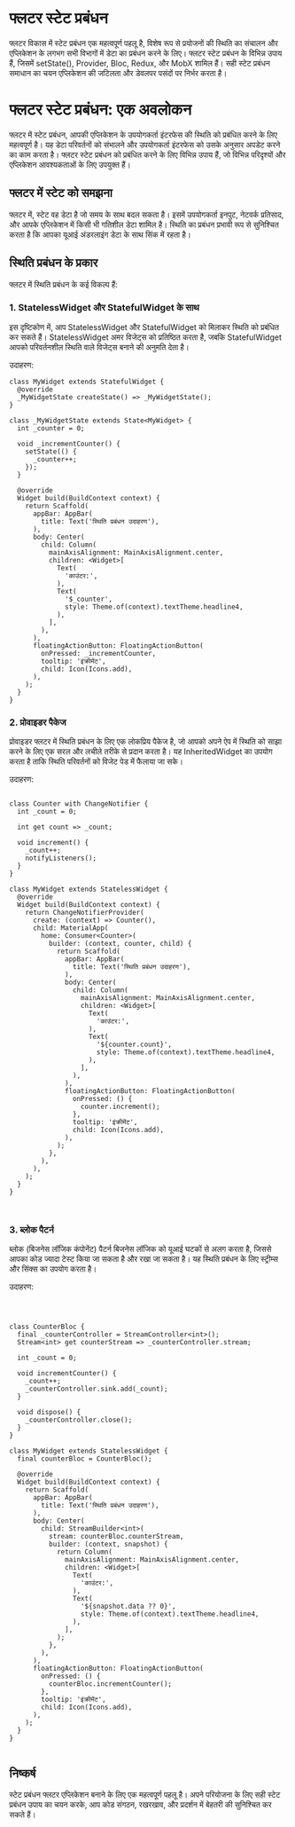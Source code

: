
# फ्लटर स्टेट प्रबंधन

फ्लटर विकास में स्टेट प्रबंधन एक महत्वपूर्ण पहलू है, विशेष रूप से प्रयोजनों की स्थिति का संचालन और एप्लिकेशन के लगभग सभी विभागों में डेटा का प्रबंधन करने के लिए। फ्लटर स्टेट प्रबंधन के विभिन्न उपाय हैं, जिसमें setState(), Provider, Bloc, Redux, और MobX शामिल हैं। सही स्टेट प्रबंधन समाधान का चयन एप्लिकेशन की जटिलता और डेवलपर पसंदों पर निर्भर करता है।

# फ्लटर स्टेट प्रबंधन: एक अवलोकन

फ्लटर में स्टेट प्रबंधन, आपकी एप्लिकेशन के उपयोगकर्ता इंटरफेस की स्थिति को प्रबंधित करने के लिए महत्वपूर्ण है। यह डेटा परिवर्तनों को संभालने और उपयोगकर्ता इंटरफेस को उसके अनुसार अपडेट करने का काम करता है। फ्लटर स्टेट प्रबंधन को प्रबंधित करने के लिए विभिन्न उपाय हैं, जो विभिन्न परिदृश्यों और एप्लिकेशन आवश्यकताओं के लिए उपयुक्त हैं।

## फ्लटर में स्टेट को समझना

फ्लटर में, स्टेट वह डेटा है जो समय के साथ बदल सकता है। इसमें उपयोगकर्ता इनपुट, नेटवर्क प्रतिसाद, और आपके एप्लिकेशन में किसी भी गतिशील डेटा शामिल है। स्थिति का प्रबंधन प्रभावी रूप से सुनिश्चित करता है कि आपका यूआई अंडरलाइंग डेटा के साथ सिंक में रहता है।

## स्थिति प्रबंधन के प्रकार

फ्लटर में स्थिति प्रबंधन के कई विकल्प हैं:

### 1. StatelessWidget और StatefulWidget के साथ

इस दृष्टिकोण में, आप StatelessWidget और StatefulWidget को मिलाकर स्थिति को प्रबंधित कर सकते हैं। StatelessWidget अमर विजेट्स को प्रतिष्ठित करता है, जबकि StatefulWidget आपको परिवर्तनशील स्थिति वाले विजेट्स बनाने की अनुमति देता है।

उदाहरण:
```
class MyWidget extends StatefulWidget {
  @override
  _MyWidgetState createState() => _MyWidgetState();
}

class _MyWidgetState extends State<MyWidget> {
  int _counter = 0;

  void _incrementCounter() {
    setState(() {
      _counter++;
    });
  }

  @override
  Widget build(BuildContext context) {
    return Scaffold(
      appBar: AppBar(
        title: Text('स्थिति प्रबंधन उदाहरण'),
      ),
      body: Center(
        child: Column(
          mainAxisAlignment: MainAxisAlignment.center,
          children: <Widget>[
            Text(
              'काउंटर:',
            ),
            Text(
              '$_counter',
              style: Theme.of(context).textTheme.headline4,
            ),
          ],
        ),
      ),
      floatingActionButton: FloatingActionButton(
        onPressed: _incrementCounter,
        tooltip: 'इंक्रीमेंट',
        child: Icon(Icons.add),
      ),
    );
  }
}
```


### 2. प्रोवाइडर पैकेज
प्रोवाइडर फ्लटर में स्थिति प्रबंधन के लिए एक लोकप्रिय पैकेज है, जो आपको अपने ऐप में स्थिति को साझा करने के लिए एक सरल और लचीले तरीके से प्रदान करता है। यह InheritedWidget का उपयोग करता है ताकि स्थिति परिवर्तनों को विजेट पेड में फैलाया जा सके।

उदाहरण:
```

class Counter with ChangeNotifier {
  int _count = 0;

  int get count => _count;

  void increment() {
    _count++;
    notifyListeners();
  }
}

class MyWidget extends StatelessWidget {
  @override
  Widget build(BuildContext context) {
    return ChangeNotifierProvider(
      create: (context) => Counter(),
      child: MaterialApp(
        home: Consumer<Counter>(
          builder: (context, counter, child) {
            return Scaffold(
              appBar: AppBar(
                title: Text('स्थिति प्रबंधन उदाहरण'),
              ),
              body: Center(
                child: Column(
                  mainAxisAlignment: MainAxisAlignment.center,
                  children: <Widget>[
                    Text(
                      'काउंटर:',
                    ),
                    Text(
                      '${counter.count}',
                      style: Theme.of(context).textTheme.headline4,
                    ),
                  ],
                ),
              ),
              floatingActionButton: FloatingActionButton(
                onPressed: () {
                  counter.increment();
                },
                tooltip: 'इंक्रीमेंट',
                child: Icon(Icons.add),
              ),
            );
          },
        ),
      ),
    );
  }
}



```


### 3. ब्लोक पैटर्न

ब्लोक (बिजनेस लॉजिक कंपोनेंट) पैटर्न बिजनेस लॉजिक को यूआई घटकों से अलग करता है, जिससे आपका कोड ज्यादा टेस्ट किया जा सकता है और रखा जा सकता है। यह स्थिति प्रबंधन के लिए स्ट्रीम्स और सिंक्स का उपयोग करता है।

उदाहरण:
```



class CounterBloc {
  final _counterController = StreamController<int>();
  Stream<int> get counterStream => _counterController.stream;

  int _count = 0;

  void incrementCounter() {
    _count++;
    _counterController.sink.add(_count);
  }

  void dispose() {
    _counterController.close();
  }
}

class MyWidget extends StatelessWidget {
  final counterBloc = CounterBloc();

  @override
  Widget build(BuildContext context) {
    return Scaffold(
      appBar: AppBar(
        title: Text('स्थिति प्रबंधन उदाहरण'),
      ),
      body: Center(
        child: StreamBuilder<int>(
          stream: counterBloc.counterStream,
          builder: (context, snapshot) {
            return Column(
              mainAxisAlignment: MainAxisAlignment.center,
              children: <Widget>[
                Text(
                  'काउंटर:',
                ),
                Text(
                  '${snapshot.data ?? 0}',
                  style: Theme.of(context).textTheme.headline4,
                ),
              ],
            );
          },
        ),
      ),
      floatingActionButton: FloatingActionButton(
        onPressed: () {
          counterBloc.incrementCounter();
        },
        tooltip: 'इंक्रीमेंट',
        child: Icon(Icons.add),
      ),
    );
  }
}


```



## निष्कर्ष
स्टेट प्रबंधन फ्लटर एप्लिकेशन बनाने के लिए एक महत्वपूर्ण पहलू है। अपने परियोजना के लिए सही स्टेट प्रबंधन उपाय का चयन करके, आप कोड संगठन, रखरखाव, और प्रदर्शन में बेहतरी की सुनिश्चित कर सकते हैं।

